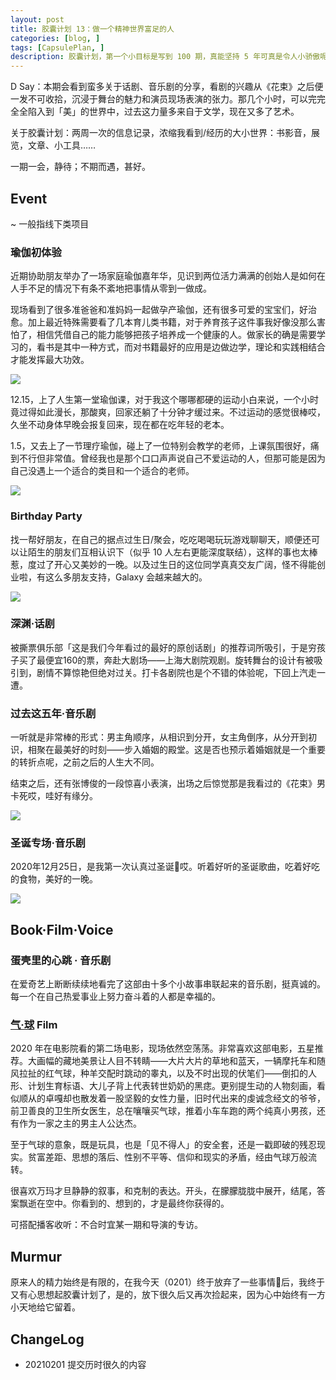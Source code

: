 ```yaml
---
layout: post
title: 胶囊计划 13：做一个精神世界富足的人
categories: [blog, ]
tags: [CapsulePlan, ]
description: 胶囊计划，第一个小目标是写到 100 期，真能坚持 5 年可真是令人小骄傲呢
---
```


D Say：本期会看到蛮多关于话剧、音乐剧的分享，看剧的兴趣从《花束》之后便一发不可收拾，沉浸于舞台的魅力和演员现场表演的张力。那几个小时，可以完完全全陷入到「美」的世界中，过去这力量多来自于文学，现在又多了艺术。

关于胶囊计划：两周一次的信息记录，浓缩我看到/经历的大小世界：书影音，展览，文章、小工具……

一期一会，静待；不期而遇，甚好。

## Event

~ 一般指线下类项目

### 瑜伽初体验

近期协助朋友举办了一场家庭瑜伽嘉年华，见识到两位活力满满的创始人是如何在人手不足的情况下有条不紊地把事情从零到一做成。

现场看到了很多准爸爸和准妈妈一起做孕产瑜伽，还有很多可爱的宝宝们，好治愈。加上最近特殊需要看了几本育儿类书籍，对于养育孩子这件事我好像没那么害怕了，相信凭借自己的能力能够把孩子培养成一个健康的人。做家长的确是需要学习的，看书是其中一种方式，而对书籍最好的应用是边做边学，理论和实践相结合才能发挥最大功效。

![](https://tva1.sinaimg.cn/large/0081Kckwgy1glmpqbjynrj31400u04qt.jpg)

12.15，上了人生第一堂瑜伽课，对于我这个哪哪都硬的运动小白来说，一个小时竟过得如此漫长，那酸爽，回家还躺了十分钟才缓过来。不过运动的感觉很棒哎，久坐不动身体早晚会报复回来，现在都在吃年轻的老本。

1.5，又去上了一节理疗瑜伽，碰上了一位特别会教学的老师，上课氛围很好，痛到不行但非常值。曾经我也是那个口口声声说自己不爱运动的人，但那可能是因为自己没遇上一个适合的类目和一个适合的老师。

![](https://tva1.sinaimg.cn/large/008eGmZEgy1gmr6bzz4fyj31400u042p.jpg)

### Birthday Party

找一帮好朋友，在自己的据点过生日/聚会，吃吃喝喝玩玩游戏聊聊天，顺便还可以让陌生的朋友们互相认识下（似乎 10 人左右更能深度联结），这样的事也太棒惹，度过了开心又美妙的一晚。以及过生日的这位同学真真交友广阔，怪不得能创业啦，有这么多朋友支持，Galaxy 会越来越大的。

![](https://tva1.sinaimg.cn/large/0081Kckwgy1glml3ppdj4j31400tzwpu.jpg)

### 深渊·话剧

被撕票俱乐部「这是我们今年看过的最好的原创话剧」的推荐词所吸引，于是穷孩子买了最便宜160的票，奔赴大剧场——上海大剧院观剧。旋转舞台的设计有被吸引到，剧情不算惊艳但绝对过关。打卡各剧院也是个不错的体验呢，下回上汽走一遭。

### 过去这五年·音乐剧

一听就是非常棒的形式：男主角顺序，从相识到分开，女主角倒序，从分开到初识，相聚在最美好的时刻——步入婚姻的殿堂。这是否也预示着婚姻就是一个重要的转折点呢，之前之后的人生大不同。

结束之后，还有张博俊的一段惊喜小表演，出场之后惊觉那是我看过的《花束》男卡死哎，哇好有缘分。

![](https://tva1.sinaimg.cn/large/008eGmZEgy1gmr6sfq4gsj30u01401l1.jpg)

### 圣诞专场·音乐剧

2020年12月25日，是我第一次认真过圣诞🎄哎。听着好听的圣诞歌曲，吃着好吃的食物，美好的一晚。

![](https://tva1.sinaimg.cn/large/008eGmZEgy1gn8f76kxgnj31400u00zc.jpg)

## Book·Film·Voice

### 蛋壳里的心跳 · 音乐剧

在爱奇艺上断断续续地看完了这部由十多个小故事串联起来的音乐剧，挺真诚的。每一个在自己热爱事业上努力奋斗着的人都是幸福的。

### [气·球](https://movie.douban.com/subject/30204413/) Film

2020 年在电影院看的第二场电影，现场依然空荡荡。非常喜欢这部电影，五星推荐。大画幅的藏地美景让人目不转睛——大片大片的草地和蓝天，一辆摩托车和随风拉扯的红气球，种羊交配时跳动的睾丸，以及不时出现的伏笔们——倒扣的人形、计划生育标语、大儿子背上代表转世奶奶的黑痣。更别提生动的人物刻画，看似顺从的卓嘎却也散发着一股坚毅的女性力量，旧时代出来的虔诚念经文的爷爷，前卫善良的卫生所女医生，总在嚷嚷买气球，推着小车车跑的两个纯真小男孩，还有作为一家之主的男主人公达杰。

至于气球的意象，既是玩具，也是「见不得人」的安全套，还是一戳即破的残忍现实。贫富差距、思想的落后、性别不平等、信仰和现实的矛盾，经由气球万般流转。

很喜欢万玛才旦静静的叙事，和克制的表达。开头，在朦朦胧胧中展开，结尾，答案飘逝在空中。你看到的、想到的，才是最终你获得的。

可搭配播客收听：不合时宜某一期和导演的专访。

## Murmur

原来人的精力始终是有限的，在我今天（0201）终于放弃了一些事情🦄后，我终于又有心思想起胶囊计划了，是的，放下很久后又再次捡起来，因为心中始终有一方小天地给它留着。

## ChangeLog

- 20210201 提交历时很久的内容
